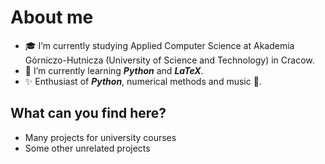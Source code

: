 # About me
- :mortar_board: I’m currently studying Applied Computer Science at Akademia Górniczo-Hutnicza (University of Science and Technology) in Cracow.
- 🌱 I’m currently learning ***Python*** and ***LaTeX***.
- :sparkles: Enthusiast of ***Python***, numerical methods and music :musical_note:.

## What can you find here?
- Many projects for university courses
- Some other unrelated projects
